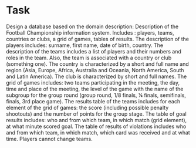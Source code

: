 # Task 

Design a database based on the domain description:
Description of the Football Championship information system. Includes
: players, teams, countries or clubs, a grid of games, tables of results.
The description of the players includes: surname, first name, date of birth, country.
The description of the teams includes a list of players and their numbers and roles in
the team. Also, the team is associated with a country or club (something one).
The country is characterized by a short and full name and region (Asia,
Europe, Africa, Australia and Oceania, North America, South and
Latin America). The club is characterized by short and full names.
The grid of games includes: two teams participating in the meeting, the day, time and
place of the meeting, the level of the game with the name of the subgroup
for the group round (group round, 1/8 finals, ¼ finals, semifinals,
finals, 3rd place game). The results table of the teams includes for each
element of the grid of games: the score (including possible penalty shootouts) and
the number of points for the group stage. The table of goal results includes: who
and from which team, in which match (grid element), at what minute scored
goal. The table of results of violations includes who and from which team, in
which match, which card was received and at what time. Players cannot
change teams.
